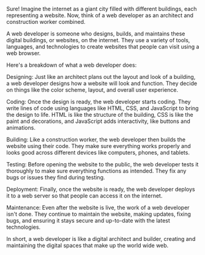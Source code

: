 Sure! Imagine the internet as a giant city filled with different buildings, each representing a website. Now, think of a web developer as an architect and construction worker combined.

A web developer is someone who designs, builds, and maintains these digital buildings, or websites, on the internet. They use a variety of tools, languages, and technologies to create websites that people can visit using a web browser.

Here's a breakdown of what a web developer does:

Designing: Just like an architect plans out the layout and look of a building, a web developer designs how a website will look and function. They decide on things like the color scheme, layout, and overall user experience.

Coding: Once the design is ready, the web developer starts coding. They write lines of code using languages like HTML, CSS, and JavaScript to bring the design to life. HTML is like the structure of the building, CSS is like the paint and decorations, and JavaScript adds interactivity, like buttons and animations.

Building: Like a construction worker, the web developer then builds the website using their code. They make sure everything works properly and looks good across different devices like computers, phones, and tablets.

Testing: Before opening the website to the public, the web developer tests it thoroughly to make sure everything functions as intended. They fix any bugs or issues they find during testing.

Deployment: Finally, once the website is ready, the web developer deploys it to a web server so that people can access it on the internet.

Maintenance: Even after the website is live, the work of a web developer isn't done. They continue to maintain the website, making updates, fixing bugs, and ensuring it stays secure and up-to-date with the latest technologies.

In short, a web developer is like a digital architect and builder, creating and maintaining the digital spaces that make up the world wide web.